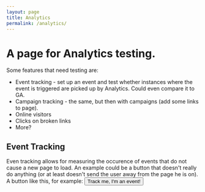 ```yaml
---
layout: page
title: Analytics
permalink: /analytics/
---
```


# A page for Analytics testing.
Some features that need testing are:

* Event tracking - set up an event and test whether instances where the event is triggered 
are picked up by Analytics. Could even compare it to GA.
* Campaign tracking - the same, but then with campaigns (add some links to page).
* Online visitors
* Clicks on broken links
* More?

## Event Tracking
Even tracking allows for measuring the occurence of events that do not cause a new page to load. An example could be a button that doesn't really do anything (or at least doesn't send the user away from the page he is on). A button like this, for example:
 <button type="button" onclick="_sz.push(['event', 'CATEGORY', 'ACTION', 'LABEL']);">Track me, I'm an event!</button> 